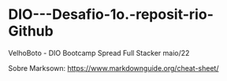 # DIO---Desafio-1o.-reposit-rio-Github
VelhoBoto - DIO Bootcamp Spread Full Stacker maio/22

Sobre Marksown: https://www.markdownguide.org/cheat-sheet/
